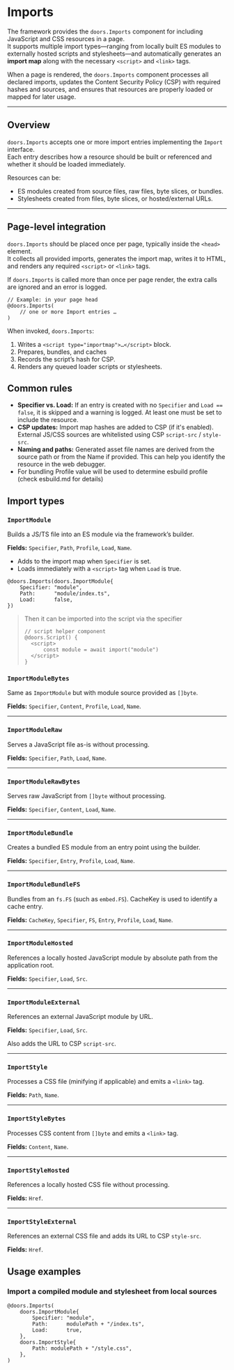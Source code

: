 # Imports

The framework provides the `doors.Imports` component for including JavaScript and CSS resources in a page.  
It supports multiple import types—ranging from locally built ES modules to externally hosted scripts and stylesheets—and automatically generates an **import map** along with the necessary `<script>` and `<link>` tags.

When a page is rendered, the `doors.Imports` component processes all declared imports, updates the Content Security Policy (CSP) with required hashes and sources, and ensures that resources are properly loaded or mapped for later usage.

---

## Overview

`doors.Imports` accepts one or more import entries implementing the `Import` interface.  
Each entry describes how a resource should be built or referenced and whether it should be loaded immediately.

Resources can be:

- ES modules created from source files, raw files, byte slices, or bundles.
- Stylesheets created from files, byte slices, or hosted/external URLs.

---

## Page-level integration

`doors.Imports` should be placed once per page, typically inside the `<head>` element.  
It collects all provided imports, generates the import map, writes it to HTML, and renders any required `<script>` or `<link>` tags.

If `doors.Imports` is called more than once per page render, the extra calls are ignored and an error is logged.

```templ
// Example: in your page head
@doors.Imports(
    // one or more Import entries …
)
```

When invoked, `doors.Imports`:

1. Writes a `<script type="importmap">…</script>` block.
2. Prepares, bundles, and caches
3. Records the script’s hash for CSP.
4. Renders any queued loader scripts or stylesheets.

## Common rules

- **Specifier vs. Load:** If an entry is created with no `Specifier` and `Load == false`, it is skipped and a warning is logged. At least one must be set to include the resource.
- **CSP updates:** Import map hashes are added to CSP (if it's enabled). External JS/CSS sources are whitelisted using CSP `script-src` / `style-src`.
- **Naming and paths:** Generated asset file names are derived from the source path or from the Name if provided. This can help you identify the resource in the web debugger.
- For bundling Profile value will be used to determine esbuild profile (check esbuild.md for details)

## Import types

### `ImportModule`

Builds a JS/TS file into an ES module via the framework’s builder.

**Fields:** `Specifier`, `Path`, `Profile`, `Load`, `Name`.

- Adds to the import map when `Specifier` is set.
- Loads immediately with a `<script>` tag when `Load` is true.

```templ
@doors.Imports(doors.ImportModule{
    Specifier: "module",
    Path:      "module/index.ts",
    Load:      false,
})
```

> Then it can be imported into the script via the specifier
>
> ```templ
> // script helper component
> @doors.Script() {
> 	<script>
> 		const module = await import("module")
> 	</script>
> }
> ```
>
> 

### `ImportModuleBytes`

Same as `ImportModule` but with module source provided as `[]byte`.

**Fields:** `Specifier`, `Content`, `Profile`, `Load`, `Name`.

------

### `ImportModuleRaw`

Serves a JavaScript file as-is without processing.

**Fields:** `Specifier`, `Path`, `Load`, `Name`.

------

### `ImportModuleRawBytes`

Serves raw JavaScript from `[]byte` without processing.

**Fields:** `Specifier`, `Content`, `Load`, `Name`.

------

### `ImportModuleBundle`

Creates a bundled ES module from an entry point using the builder.

**Fields:** `Specifier`, `Entry`, `Profile`, `Load`, `Name`.

------

### `ImportModuleBundleFS`

Bundles from an `fs.FS` (such as `embed.FS`). CacheKey is used to identify a cache entry. 

**Fields:** `CacheKey`, `Specifier`, `FS`, `Entry`, `Profile`, `Load`, `Name`.

------

### `ImportModuleHosted`

References a locally hosted JavaScript module by absolute path from the application root.

**Fields:** `Specifier`, `Load`, `Src`.

------

### `ImportModuleExternal`

References an external JavaScript module by URL.

**Fields:** `Specifier`, `Load`, `Src`.

Also adds the URL to CSP `script-src`.

------

### `ImportStyle`

Processes a CSS file (minifying if applicable) and emits a `<link>` tag.

**Fields:** `Path`, `Name`.

------

### `ImportStyleBytes`

Processes CSS content from `[]byte` and emits a `<link>` tag.

**Fields:** `Content`, `Name`.

------

### `ImportStyleHosted`

References a locally hosted CSS file without processing.

**Fields:** `Href`.

------

### `ImportStyleExternal`

References an external CSS file and adds its URL to CSP `style-src`.

**Fields:** `Href`.

## Usage examples

### Import a compiled module and stylesheet from local sources

```templ
@doors.Imports(
    doors.ImportModule{
        Specifier: "module",
        Path:      modulePath + "/index.ts",
        Load:      true,
    },
    doors.ImportStyle{
        Path: modulePath + "/style.css",
    },
)

```

